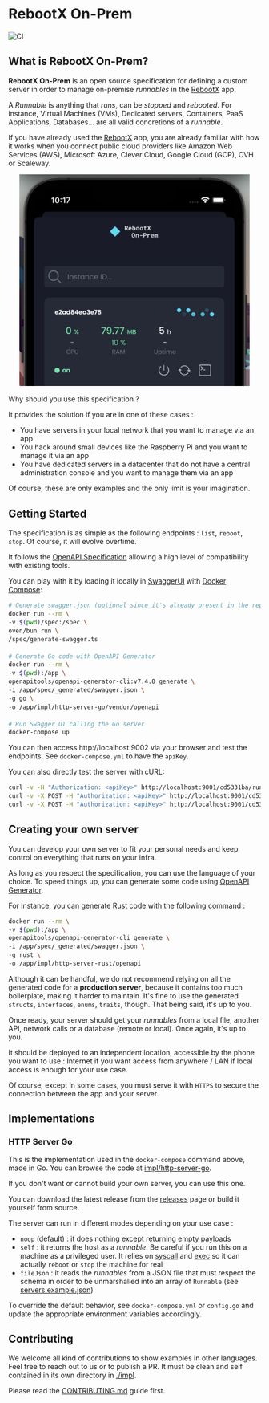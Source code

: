 # RebootX On-Prem

![CI](https://github.com/c100k/rebootx-on-prem/actions/workflows/quality.yml/badge.svg)

## What is RebootX On-Prem?

**RebootX On-Prem** is an open source specification for defining a custom server in order to manage on-premise _runnables_ in the [RebootX](https://c100k.eu/p/rebootx) app.

A _Runnable_ is anything that _runs_, can be _stopped_ and _rebooted_. For instance, Virtual Machines (VMs), Dedicated servers, Containers, PaaS Applications, Databases... are all valid concretions of a _runnable_.

If you have already used the [RebootX](https://c100k.eu/p/rebootx) app, you are already familiar with how it works when you connect public cloud providers like Amazon Web Services (AWS), Microsoft Azure, Clever Cloud, Google Cloud (GCP), OVH or Scaleway.

<p align="center">
  <img width="460" src="./cover.png">
</p>

Why should you use this specification ?

It provides the solution if you are in one of these cases :

- You have servers in your local network that you want to manage via an app
- You hack around small devices like the Raspberry Pi and you want to manage it via an app
- You have dedicated servers in a datacenter that do not have a central administration console and you want to manage them via an app

Of course, these are only examples and the only limit is your imagination.

## Getting Started

The specification is as simple as the following endpoints : `list`, `reboot`, `stop`. Of course, it will evolve overtime.

It follows the [OpenAPI Specification](https://swagger.io/specification) allowing a high level of compatibility with existing tools.

You can play with it by loading it locally in [SwaggerUI](https://swagger.io/tools/swagger-ui) with [Docker Compose](https://docs.docker.com/compose):

```sh
# Generate swagger.json (optional since it's already present in the repository)
docker run --rm \
-v $(pwd)/spec:/spec \
oven/bun run \
/spec/generate-swagger.ts

# Generate Go code with OpenAPI Generator
docker run --rm \
-v $(pwd):/app \
openapitools/openapi-generator-cli:v7.4.0 generate \
-i /app/spec/_generated/swagger.json \
-g go \
-o /app/impl/http-server-go/vendor/openapi

# Run Swagger UI calling the Go server
docker-compose up
```

You can then access http://localhost:9002 via your browser and test the endpoints. See `docker-compose.yml` to have the `apiKey`.

You can also directly test the server with cURL:

```sh
curl -v -H "Authorization: <apiKey>" http://localhost:9001/cd5331ba/runnables
curl -v -X POST -H "Authorization: <apiKey>" http://localhost:9001/cd5331ba/runnables/self/reboot
curl -v -X POST -H "Authorization: <apiKey>" http://localhost:9001/cd5331ba/runnables/self/stop
```

## Creating your own server

You can develop your own server to fit your personal needs and keep control on everything that runs on your infra.

As long as you respect the specification, you can use the language of your choice. To speed things up, you can generate some code using [OpenAPI Generator](https://github.com/OpenAPITools/openapi-generator).

For instance, you can generate [Rust](https://www.rust-lang.org) code with the following command :

```sh
docker run --rm \
-v $(pwd):/app \
openapitools/openapi-generator-cli generate \
-i /app/spec/_generated/swagger.json \
-g rust \
-o /app/impl/http-server-rust/openapi
```

Although it can be handful, we do not recommend relying on all the generated code for a **production server**, because it contains too much boilerplate, making it harder to maintain. It's fine to use the generated `structs`, `interfaces`, `enums`, `traits`, though. That being said, it's up to you.

Once ready, your server should get your _runnables_ from a local file, another API, network calls or a database (remote or local). Once again, it's up to you.

It should be deployed to an independent location, accessible by the phone you want to use : Internet if you want access from anywhere / LAN if local access is enough for your use case.

Of course, except in some cases, you must serve it with `HTTPS` to secure the connection between the app and your server.

## Implementations

### HTTP Server Go

This is the implementation used in the `docker-compose` command above, made in Go. You can browse the code at [impl/http-server-go](./impl/http-server-go).

If you don't want or cannot build your own server, you can use this one.

You can download the latest release from the [releases](https://github.com/c100k/rebootx-on-prem/releases) page or build it yourself from source.

The server can run in different modes depending on your use case :

- `noop` (default) : it does nothing except returning empty payloads
- `self` : it returns the host as a _runnable_. Be careful if you run this on a machine as a privileged user. It relies on [syscall](https://pkg.go.dev/syscall) and [exec](https://pkg.go.dev/os/exec) so it can actually `reboot` or `stop` the machine for real
- `fileJson` : it reads the _runnables_ from a JSON file that must respect the schema in order to be unmarshalled into an array of `Runnable` (see [servers.example.json](./data/servers.example.json))

To override the default behavior, see `docker-compose.yml` or `config.go` and update the appropriate environment variables accordingly. 

## Contributing

We welcome all kind of contributions to show examples in other languages. Feel free to reach out to us or to publish a PR. It must be clean and self contained in its own directory in [./impl](./impl).

Please read the [CONTRIBUTING.md](./CONTRIBUTING.md) guide first.
